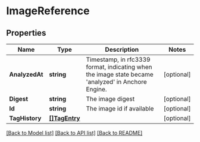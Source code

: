 # ImageReference

## Properties

Name | Type | Description | Notes
------------ | ------------- | ------------- | -------------
**AnalyzedAt** | **string** | Timestamp, in rfc3339 format, indicating when the image state became &#39;analyzed&#39; in Anchore Engine. | [optional] 
**Digest** | **string** | The image digest | [optional] 
**Id** | **string** | The image id if available | [optional] 
**TagHistory** | [**[]TagEntry**](TagEntry.md) |  | [optional] 

[[Back to Model list]](../README.md#documentation-for-models) [[Back to API list]](../README.md#documentation-for-api-endpoints) [[Back to README]](../README.md)


